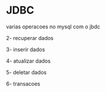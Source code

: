 # JDBC
varias operacoes no mysql com o jbdc

2- recuperar dados

3- inserir dados

4- atualizar dados

5- deletar dados

6- transacoes
